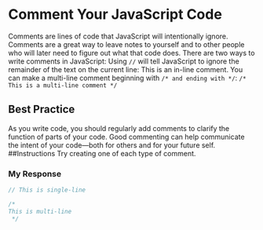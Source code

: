 # Comment Your JavaScript Code

Comments are lines of code that JavaScript will intentionally ignore. 
Comments are a great way to leave notes to yourself and to other people who will later need to figure out what that code does.
There are two ways to write comments in JavaScript:
Using `//` will tell JavaScript to ignore the remainder of the 
text on the current line:
This is an in-line comment.
You can make a multi-line comment beginning with `/* and ending with */`:
`/* This is a
 multi-line comment */`
## Best Practice
As you write code, you should regularly add comments to clarify the function
of parts of your code. Good commenting can help communicate the intent of 
your code—both for others and for your future self.
##Instructions
Try creating one of each type of comment.

### My Response

```javascript
// This is single-line

/*
This is multi-line
 */
```
